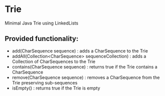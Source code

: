 # Trie
Minimal Java Trie using LinkedLists

Provided functionality:
-----------------------
- add(CharSequence sequence) : adds a CharSequence to the Trie
- addAll(Collection\<CharSequence\> sequenceCollection) : adds a Collection of CharSequences to the Trie
- contains(CharSequence sequence) : returns true if the Trie contains a CharSequence
- remove(CharSequence sequence) : removes a CharSequence from the Trie preserving sub-sequences
- isEmpty() : returns true if the Trie is empty
